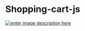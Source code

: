 # Shopping-cart-js
[![enter image description here](https://i.ibb.co/0BK6C8J/screencapture-yourshopping-cart-netlify-app-2021-11-27-00-02-18.png)](https://yourshopping-cart.netlify.app/)
